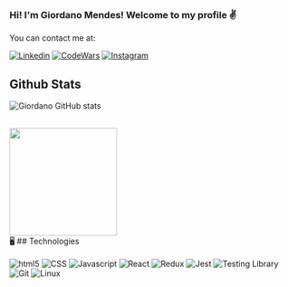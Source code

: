 ### Hi! I'm Giordano Mendes! Welcome to my profile ✌️

You can contact me at:

[![Linkedin](https://img.shields.io/badge/LinkedIn-0077B5?style=for-the-badge&logo=linkedin&logoColor=white)](https://www.linkedin.com/in/giordanomendesbueno/)
[![CodeWars](https://img.shields.io/badge/Codewars-B1361E?style=for-the-badge&logo=Codewars&logoColor=white)](https://www.codewars.com/users/Giordano94)
[![Instagram](https://img.shields.io/badge/Instagram-E4405F?style=for-the-badge&logo=instagram&logoColor=white)](https://www.instagram.com/g_mendesb/)

## Github Stats

![Giordano GitHub stats](https://github-readme-stats.vercel.app/api?username=Giordano94&show_icons=true&theme=tokyonight)

<br>

<img height="190em" src="https://github-readme-stats.vercel.app/api/top-langs/?username=Giordano94&layout=compact&langs_count=7&theme=tokyonight"/>

<br>
 🖥️  ## Technologies 

<div style='display: inline_block' ><br/>
<img aling='center' alt='html5' src='https://img.shields.io/badge/HTML5-E34F26?style=for-the-badge&logo=html5&logoColor=white'>
<img aling='center' alt='CSS' src='https://img.shields.io/badge/CSS3-1572B6?style=for-the-badge&logo=css3&logoColor=white'>
<img aling='center' alt='Javascript' src='https://img.shields.io/badge/JavaScript-F7DF1E?style=for-the-badge&logo=javascript&logoColor=black'>
<img aling='center' alt='React' src='https://img.shields.io/badge/React-20232A?style=for-the-badge&logo=react&logoColor=61DAFB'>
<img aling='center' alt='Redux' src='https://img.shields.io/badge/Redux-593D88?style=for-the-badge&logo=redux&logoColor=white'>
<img aling='center' alt='Jest' src='https://img.shields.io/badge/Jest-323330?style=for-the-badge&logo=Jest&logoColor=white'>
<img aling='center' alt='Testing Library' src='https://img.shields.io/badge/testing%20library-323330?style=for-the-badge&logo=testing-library&logoColor=red'>
<img aling='center' alt='Git' src='https://img.shields.io/badge/GIT-E44C30?style=for-the-badge&logo=git&logoColor=white'>
<img aling='center' alt='Linux' src='https://img.shields.io/badge/Linux-FCC624?style=for-the-badge&logo=linux&logoColor=black'>
</div>



